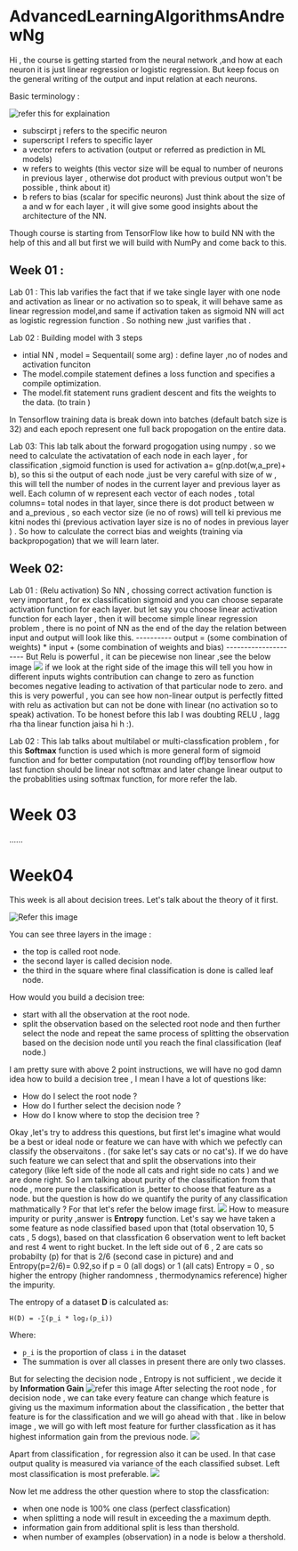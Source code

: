# AdvancedLearningAlgorithmsAndrewNg
Hi , the course is getting started from the neural network ,and how at each neuron it is just linear regression or logistic regression. But keep focus on the general writing of the output and input relation at each neurons.

Basic terminology :

![refer this for explaination](images/NN_neuron_InputOutput.png)
- subscirpt j refers to the specific neuron
- superscript l refers to specific layer  
- a vector  refers to activation (output or referred as prediction in ML models)
- w refers to weights (this vector size will be equal to number of neurons in previous layer , otherwise dot product with       previous output won't be possible , think about it)
- b refers to bias (scalar for specific neurons)
Just think about the size of a and w for each layer , it will give some good insights about the architecture of the NN.

Though course is starting from TensorFlow like how to build NN with the help of this and all but first we will build with NumPy and come back to this.

## Week 01 :

Lab 01 : This lab varifies the fact that if we take single layer with one node and activation as linear or no activation so to speak, it will behave same as linear regression model,and same if activation taken as sigmoid NN will act as logistic regression function . So nothing new ,just varifies that .

Lab 02 : Building model with 3 steps
 - intial NN , model = Sequentail( some arg) : define layer ,no of nodes and activation funciton
 - The model.compile statement defines a loss function and specifies a compile optimization.
 - The model.fit statement runs gradient descent and fits the weights to the data. (to train )

 In Tensorflow training data is break down into batches (default batch size is 32) and each epoch represent one full back propogation on the entire data.


Lab 03: This lab talk about the forward progogation using numpy . so we need to calculate the activatation of each node in each layer , for classification ,sigmoid function is used for activation a= g(np.dot(w,a_pre)+ b), so this si the output of each node ,just be very careful with size of w , this will tell the number of nodes in the current layer and previous layer as well.
Each column of w represent each vector of each nodes , total columns= total nodes in that layer, since there is dot product between w and a_previous , so each vector size (ie no of rows) will tell ki previous me kitni nodes thi (previous activation layer size is no of nodes in previous layer ) . So how to calculate the correct bias and weights (training via backpropogation) that we will learn later.


## Week 02:
Lab 01 : (Relu activation) So NN , chossing correct activation function is very important , for ex classification sigmoid and you can choose separate activation function for each layer. but let say you choose linear activation function for each layer , then it will become simple linear regression problem , there is no point of NN as the end of the day the relation between input and output will look like this.
    ---------- output = (some combination of weights) * input  + (some combination of weights and  bias) ---------------------
But Relu is powerful , it can be piecewise non linear ,see the below image
![](images/RELU_piecewiseNonlinear.png)
if we look at the right side of the image this will tell you how in different inputs wights contribution can change to zero as function becomes negative leading to activation of that particular node to zero. and this is very powerful , you can see how non-linear output is perfectly fitted with relu as activation but can not be done with linear (no activation so to speak) activation. 
To be honest before this lab I was doubting RELU , lagg rha tha linear function jaisa hi h :).

Lab 02 : This lab talks about multilabel or multi-classfication problem , for this **Softmax** function is used which is more general form of sigmoid function and for better computation (not rounding off)by tensorflow how last function should be linear not softmax and later change linear output to the probablities using softmax function, for more refer the lab.


# Week 03
......


# Week04
 This week is all about decision trees. Let's talk about the theory of it first.

![Refer this image](images/decision_tree.png)

You can see three layers in the image :
- the top is called root node.
- the second layer is called decision node.
- the third in the square where final classification is done is called leaf node.

How would you build a decision tree:
- start with all the observation at the root node.
- split the observation based on the selected root node and then further select the node and repeat the same process of splitting the observation based on the decision node until you reach the final classification (leaf node.)

I am pretty sure with above 2 point instructions, we will have no god damn idea how to build a decision tree , I mean I have a lot of questions like:
- How do I select the root node ?
- How do I further select the decision node ?
- How do I know where to stop the decision tree ?

Okay ,let's try to address this questions, but first let's imagine what would be a best or ideal  node or feature we can have with  which we pefectly can classify the observaitons . (for sake let's say cats or no cat's). If we do have such feature we can select that and split the observations into their category (like left side of the node all cats and right side no cats ) and we are done right.
So I am talking about purity of the classification from that node , more pure the classification is ,better to choose that feature as a node. but the question is how do we quantify the purity of any classification mathmatically ?
For that let's refer the below image first.
![](images/EntropyFunction.png)
How to measure impurity or purity ,answer is **Entropy** function.
Let's say we have taken a some feature as node classified based upon that (total observation 10, 5 cats , 5 dogs), based on that classfication 6 observation went to left backet and rest 4 went to right bucket.
In the left side out of 6 , 2 are cats so probabilty (p) for that is 2/6 (second case in picture) and  and Entropy(p=2/6)= 0.92,so if p = 0  (all dogs) or 1 (all cats) Entropy = 0 , so higher the entropy (higher randomness , thermodynamics reference) higher the impurity.

The entropy of a dataset **D** is calculated as:

    H(D) = -∑(p_i * log₂(p_i))

Where:
- `p_i` is the proportion of class `i` in the dataset
- The summation is over all classes in present there are only two classes.

But for selecting the decision node , Entropy is not sufficient , we decide it by **Information Gain** 
![refer this image](images/informationGain.png)
After selecting the root node , for decision node , we can take every feature can change which feature is giving us the maximum information about the classification , the better that feature is for the classification and we will go ahead with that .
like in below image , we will go with left most feature for further classfication as it has highest information gain from the previous node.
![](images/InformationGainExample.png)

Apart from classification , for regression also it can be used. In that case output quality is measured via variance of the each classified subset. Left most classification is most preferable.
![](images/RegressionTree.png) 

Now let me address the other question where to stop the classfication:
- when one node is 100% one class (perfect classfication)
- when splitting a node will result in exceeding the a maximum depth.
- information gain from additional split is less than thershold.
- when number of examples (observation) in a node is below a thershold.

